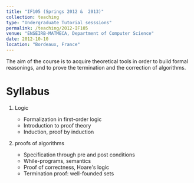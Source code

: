 ```yaml
---
title: "IF105 (Springs 2012 &  2013)"
collection: teaching
type: "Undergraduate Tutorial sesssions"
permalink: /teaching/2012-IF105
venue: "ENSEIRB-MATMECA, Department of Computer Science"
date: 2012-10-10
location: "Bordeaux, France"
---
```


The aim of the course is to acquire theoretical tools in order to build formal reasonings,
and to prove the termination and the correction of algorithms.

Syllabus
=====

1. Logic
    * Formalization in first-order logic
    * Introduction to proof theory
    * Induction, proof by induction

2. proofs of algorithms
    * Specification through pre and post conditions
    * While-programs, semantics
    * Proof of correctness, Hoare's logic
    * Termination proof: well-founded sets 
